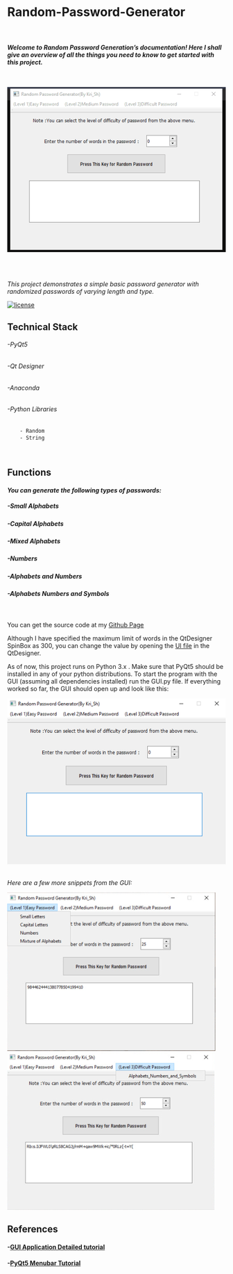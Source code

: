 # Random-Password-Generator
&nbsp;

#### *Welcome to Random Password Generation’s documentation! Here I shall give an overview of all the things you need to know to get started with this project.*
&nbsp;

![](photos/Password%20Generator.gif)
&nbsp;

&nbsp;

*This project demonstrates a simple basic password generator with randomized passwords of varying length and type.*
&nbsp;

[![license](https://img.shields.io/github/license/DAVFoundation/captain-n3m0.svg?style=flat-square)](https://github.com/kritika-srivastava/Random-Password-Generator/blob/master/LICENSE)
## Technical Stack
###### -PyQt5
###### -Qt Designer
###### -Anaconda
###### -Python Libraries
        - Random
        - String

&nbsp;


## Functions
#### *You can generate the following types of passwords:*
##### -Small Alphabets
##### -Capital Alphabets
##### -Mixed Alphabets
##### -Numbers
##### -Alphabets and Numbers
##### -Alphabets Numbers and Symbols
&nbsp;

You can get the source code at my [Github Page](https://github.com/kritika-srivastava/Random-Password-Generator)
&nbsp;

Although I have specified the maximum limit of words in the QtDesigner SpinBox as 300, you can change the value by opening the [UI file](https://github.com/kritika-srivastava/Random-Password-Generator/blob/master/MainWindow.ui) in the QtDesigner.
&nbsp;

As of now, this project runs on Python 3.x . Make sure that PyQt5 should be installed in any of your python distributions. To start the program with the GUI (assuming all dependencies installed) run the GUI.py file.
If everything worked so far, the GUI should open up and look like this:
&nbsp;

<img src="photos/Capture.PNG">
&nbsp;
  
*Here are a few more snippets from the GUI:*
&nbsp;

<img src="photos/easy%20pwd.PNG">
&nbsp;

<img src="photos/difficult%20pwd.PNG">
&nbsp;
        
## References
#### -[GUI Application Detailed tutorial](https://www.learnpyqt.com/examples/simple-sales-tax-calculator/)
#### -[PyQt5 Menubar Tutorial](https://techwithtim.net/tutorials/pyqt5-tutorial/menubar/)


